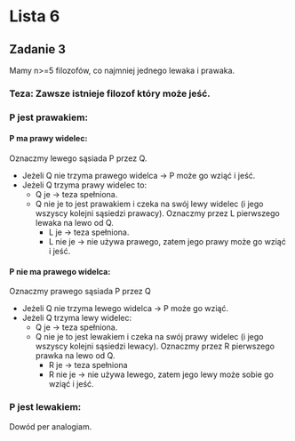 # Lista 6

## Zadanie 3
Mamy n>=5 filozofów, co najmniej jednego lewaka i prawaka.

### Teza: Zawsze istnieje filozof który może jeść.

### P jest prawakiem:

#### P ma prawy widelec:
Oznaczmy lewego sąsiada P przez Q.
* Jeżeli Q nie trzyma prawego widelca -> P może go wziąć i jeść.
* Jeżeli Q trzyma prawy widelec to:
    * Q je -> teza spełniona.
    * Q nie je to jest prawakiem i czeka na swój lewy widelec (i jego wszyscy kolejni sąsiedzi prawacy).
    Oznaczmy przez L pierwszego lewaka na lewo od Q.
        * L je -> teza spełniona.
        * L nie je -> nie używa prawego, zatem jego prawy może go wziąć i jeść.


#### P nie ma prawego widelca:
Oznaczmy prawego sąsiada P przez Q
* Jeżeli Q nie trzyma lewego widelca -> P może go wziąć.
* Jeżeli Q trzyma lewy widelec:
    * Q je -> teza spełniona.
    * Q nie je to jest lewakiem i czeka na swój prawy widelec (i jego wszyscy kolejni sąsiedzi lewacy).
    Oznaczmy przez R pierwszego prawka na lewo od Q.
        * R je -> teza spełniona
        * R nie je -> nie używa lewego, zatem jego lewy może sobie go wziąć i jeść.

### P jest lewakiem:
Dowód per analogiam.